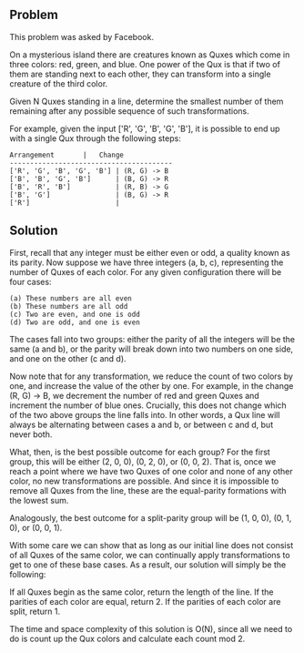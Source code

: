 ## Problem

This problem was asked by Facebook.

On a mysterious island there are creatures known as Quxes which come in three colors: red, green, and blue. One power of the Qux is that if two of them are standing next to each other, they can transform into a single creature of the third color.

Given N Quxes standing in a line, determine the smallest number of them remaining after any possible sequence of such transformations.

For example, given the input ['R', 'G', 'B', 'G', 'B'], it is possible to end up with a single Qux through the following steps:

```
Arrangement       |   Change
----------------------------------------
['R', 'G', 'B', 'G', 'B'] | (R, G) -> B
['B', 'B', 'G', 'B']      | (B, G) -> R
['B', 'R', 'B']           | (R, B) -> G
['B', 'G']                | (B, G) -> R
['R']                     |
```

## Solution 

First, recall that any integer must be either even or odd, a quality known as its parity. Now suppose we have three integers (a, b, c), representing the number of Quxes of each color. For any given configuration there will be four cases:
```
(a) These numbers are all even
(b) These numbers are all odd
(c) Two are even, and one is odd
(d) Two are odd, and one is even
```
The cases fall into two groups: either the parity of all the integers will be the same (a and b), or the parity will break down into two numbers on one side, and one on the other (c and d).

Now note that for any transformation, we reduce the count of two colors by one, and increase the value of the other by one. For example, in the change (R, G) -> B, we decrement the number of red and green Quxes and increment the number of blue ones. Crucially, this does not change which of the two above groups the line falls into. In other words, a Qux line will always be alternating between cases a and b, or between c and d, but never both.

What, then, is the best possible outcome for each group? For the first group, this will be either (2, 0, 0), (0, 2, 0), or (0, 0, 2). That is, once we reach a point where we have two Quxes of one color and none of any other color, no new transformations are possible. And since it is impossible to remove all Quxes from the line, these are the equal-parity formations with the lowest sum.

Analogously, the best outcome for a split-parity group will be (1, 0, 0), (0, 1, 0), or (0, 0, 1).

With some care we can show that as long as our initial line does not consist of all Quxes of the same color, we can continually apply transformations to get to one of these base cases. As a result, our solution will simply be the following:

If all Quxes begin as the same color, return the length of the line.
If the parities of each color are equal, return 2.
If the parities of each color are split, return 1.

The time and space complexity of this solution is O(N), since all we need to do is count up the Qux colors and calculate each count mod 2.

